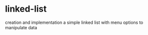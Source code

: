 # linked-list
creation and implementation a simple linked list with menu options to manipulate data
